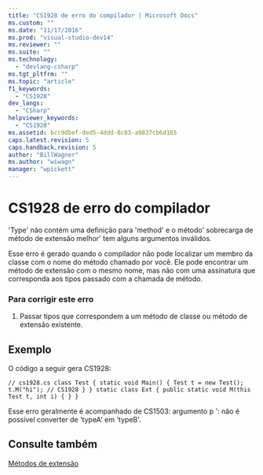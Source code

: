 ```yaml
---
title: "CS1928 de erro do compilador | Microsoft Docs"
ms.custom: ""
ms.date: "11/17/2016"
ms.prod: "visual-studio-dev14"
ms.reviewer: ""
ms.suite: ""
ms.technology: 
  - "devlang-csharp"
ms.tgt_pltfrm: ""
ms.topic: "article"
f1_keywords: 
  - "CS1928"
dev_langs: 
  - "CSharp"
helpviewer_keywords: 
  - "CS1928"
ms.assetid: bcc9dbef-ded5-4ddd-8c03-a9837cb6d165
caps.latest.revision: 5
caps.handback.revision: 5
author: "BillWagner"
ms.author: "wiwagn"
manager: "wpickett"
---
```

# CS1928 de erro do compilador
'Type' não contém uma definição para 'method' e o método' sobrecarga de método de extensão melhor' tem alguns argumentos inválidos.  
  
 Esse erro é gerado quando o compilador não pode localizar um membro da classe com o nome do método chamado por você. Ele pode encontrar um método de extensão com o mesmo nome, mas não com uma assinatura que corresponda aos tipos passado com a chamada de método.  
  
### Para corrigir este erro  
  
1.  Passar tipos que correspondem a um método de classe ou método de extensão existente.  
  
## Exemplo  
 O código a seguir gera CS1928:  
  
```  
// cs1928.cs class Test { static void Main() { Test t = new Test(); t.M("hi"); // CS1928 } } static class Ext { public static void M(this Test t, int i) { } }  
```  
  
 Esse erro geralmente é acompanhado de CS1503: argumento p ': não é possível converter de 'typeA' em 'typeB'.  
  
## Consulte também  
 [Métodos de extensão](../../csharp/programming-guide/classes-and-structs/extension-methods.md)